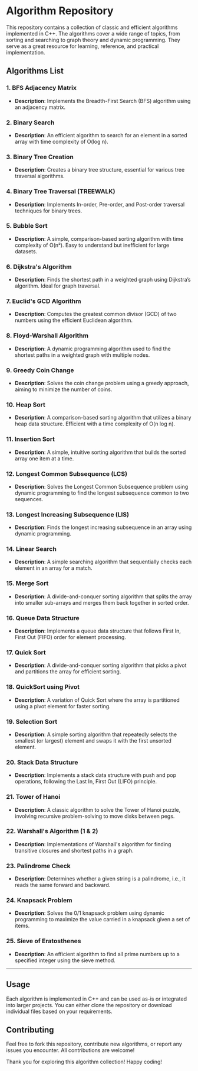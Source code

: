 # Algorithm Repository

This repository contains a collection of classic and efficient algorithms implemented in C++. The algorithms cover a wide range of topics, from sorting and searching to graph theory and dynamic programming. They serve as a great resource for learning, reference, and practical implementation.

## Algorithms List

### 1. **BFS Adjacency Matrix**
   - **Description**: Implements the Breadth-First Search (BFS) algorithm using an adjacency matrix.
   
### 2. **Binary Search**
   - **Description**: An efficient algorithm to search for an element in a sorted array with time complexity of O(log n).

### 3. **Binary Tree Creation**
   - **Description**: Creates a binary tree structure, essential for various tree traversal algorithms.

### 4. **Binary Tree Traversal (TREEWALK)**
   - **Description**: Implements In-order, Pre-order, and Post-order traversal techniques for binary trees.

### 5. **Bubble Sort**
   - **Description**: A simple, comparison-based sorting algorithm with time complexity of O(n²). Easy to understand but inefficient for large datasets.

### 6. **Dijkstra's Algorithm**
   - **Description**: Finds the shortest path in a weighted graph using Dijkstra’s algorithm. Ideal for graph traversal.

### 7. **Euclid's GCD Algorithm**
   - **Description**: Computes the greatest common divisor (GCD) of two numbers using the efficient Euclidean algorithm.

### 8. **Floyd-Warshall Algorithm**
   - **Description**: A dynamic programming algorithm used to find the shortest paths in a weighted graph with multiple nodes.

### 9. **Greedy Coin Change**
   - **Description**: Solves the coin change problem using a greedy approach, aiming to minimize the number of coins.

### 10. **Heap Sort**
   - **Description**: A comparison-based sorting algorithm that utilizes a binary heap data structure. Efficient with a time complexity of O(n log n).

### 11. **Insertion Sort**
   - **Description**: A simple, intuitive sorting algorithm that builds the sorted array one item at a time.

### 12. **Longest Common Subsequence (LCS)**
   - **Description**: Solves the Longest Common Subsequence problem using dynamic programming to find the longest subsequence common to two sequences.

### 13. **Longest Increasing Subsequence (LIS)**
   - **Description**: Finds the longest increasing subsequence in an array using dynamic programming.

### 14. **Linear Search**
   - **Description**: A simple searching algorithm that sequentially checks each element in an array for a match.

### 15. **Merge Sort**
   - **Description**: A divide-and-conquer sorting algorithm that splits the array into smaller sub-arrays and merges them back together in sorted order.

### 16. **Queue Data Structure**
   - **Description**: Implements a queue data structure that follows First In, First Out (FIFO) order for element processing.

### 17. **Quick Sort**
   - **Description**: A divide-and-conquer sorting algorithm that picks a pivot and partitions the array for efficient sorting.

### 18. **QuickSort using Pivot**
   - **Description**: A variation of Quick Sort where the array is partitioned using a pivot element for faster sorting.

### 19. **Selection Sort**
   - **Description**: A simple sorting algorithm that repeatedly selects the smallest (or largest) element and swaps it with the first unsorted element.

### 20. **Stack Data Structure**
   - **Description**: Implements a stack data structure with push and pop operations, following the Last In, First Out (LIFO) principle.

### 21. **Tower of Hanoi**
   - **Description**: A classic algorithm to solve the Tower of Hanoi puzzle, involving recursive problem-solving to move disks between pegs.

### 22. **Warshall's Algorithm (1 & 2)**
   - **Description**: Implementations of Warshall's algorithm for finding transitive closures and shortest paths in a graph.

### 23. **Palindrome Check**
   - **Description**: Determines whether a given string is a palindrome, i.e., it reads the same forward and backward.

### 24. **Knapsack Problem**
   - **Description**: Solves the 0/1 knapsack problem using dynamic programming to maximize the value carried in a knapsack given a set of items.

### 25. **Sieve of Eratosthenes**
   - **Description**: An efficient algorithm to find all prime numbers up to a specified integer using the sieve method.

---

## Usage

Each algorithm is implemented in C++ and can be used as-is or integrated into larger projects. You can either clone the repository or download individual files based on your requirements.

## Contributing

Feel free to fork this repository, contribute new algorithms, or report any issues you encounter. All contributions are welcome!



Thank you for exploring this algorithm collection! Happy coding!
